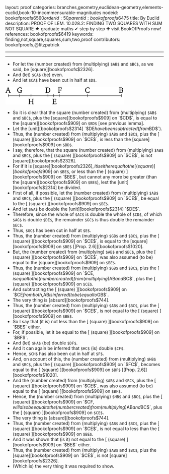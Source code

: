layout: proof
categories: branches,geometry,euclidean-geometry,elements-euclid,book-10-incommensurable-magnitudes
nodeid: bookofproofs$6560
orderid: 50
parentid: bookofproofs$6475
title: By Euclid
description: PROOF OF LEM. 10.028.2: FINDING TWO SQUARES WITH SUM NOT SQUARE &#9733; graduate maths &#10004; step by step &#10010; visit BookOfProofs now!
references: bookofproofs$6419
keywords: finding,not,square,squares,sum,two,proof
contributors: bookofproofs,@fitzpatrick

---


---



* For let the (number created) from (multiplying) `$AB$` and `$BC$`, as we said, be [square][bookofproofs$2326].
* And (let) `$CA$` (be) even.
* And let `$CA$` have been cut in half at `$D$`.

![fig028be](https://github.com/bookofproofs/bookofproofs.github.io/blob/main/_sources/_assets/images/euclid/Book10/fig028be.png?raw=true)

* So it is clear that the square (number created) from (multiplying) `$AB$` and `$BC$`, plus the [square][bookofproofs$909] on `$CD$`, is equal to the [square][bookofproofs$909] on `$BD$` [see previous lemma].
* Let the [unit][bookofproofs$2314] `$DE$` have been subtracted (from `$BD$`).
* Thus, the (number created) from (multiplying) `$AB$` and `$BC$`, plus the [ (square) ][bookofproofs$909] on `$CE$`, is less than the [square][bookofproofs$909] on `$BD$`.
* I say, therefore, that the square (number created) from (multiplying) `$AB$` and `$BC$`, plus the [ (square) ][bookofproofs$909] on `$CE$`, is not [square][bookofproofs$2326].
* For if it is [square][bookofproofs$2326], it is either equal to the [ (square) ][bookofproofs$909] on `$BE$`, or less than the [ (square) ][bookofproofs$909] on `$BE$`, but cannot any more be greater (than the [square][bookofproofs$909] on `$BE$`), lest the [unit][bookofproofs$2314] be divided.
* First of all, if possible, let the (number created) from (multiplying) `$AB$` and `$BC$`, plus the [ (square) ][bookofproofs$909] on `$CE$`, be equal to the [ (square) ][bookofproofs$909] on `$BE$`.
* And let `$GA$` be double the [unit][bookofproofs$2314] `$DE$`.
* Therefore, since the whole of `$AC$` is double the whole of `$CD$`, of which `$AG$` is double `$DE$`, the remainder `$GC$` is thus double the remainder `$EC$`.
* Thus, `$GC$` has been cut in half at `$E$`.
* Thus, the (number created) from (multiplying) `$GB$` and `$BC$`, plus the [ (square) ][bookofproofs$909] on `$CE$`, is equal to the [square][bookofproofs$909] on `$BE$` [[Prop. 2.6]][bookofproofs$1020].
* But, the (number created) from (multiplying) `$AB$` and `$BC$`, plus the [ (square) ][bookofproofs$909] on `$CE$`, was also assumed (to be) equal to the [square][bookofproofs$909] on `$BE$`.
* Thus, the (number created) from (multiplying) `$GB$` and `$BC$`, plus the [ (square) ][bookofproofs$909] on `$CE$`, is equal to the (number created) from (multiplying) `$AB$` and `$BC$`, plus the [ (square) ][bookofproofs$909] on `$CE$`.
* And subtracting the [ (square) ][bookofproofs$909] on `$CE$` from both, `$AB$` is inferred (to be) equal to `$GB$`.
* The very thing is [absurd][bookofproofs$744].
* Thus, the (number created) from (multiplying) `$AB$` and `$BC$`, plus the [ (square) ][bookofproofs$909] on `$CE$`, is not equal to the [ (square) ][bookofproofs$909] on `$BE$`.
* So I say that (it is) not less than the [ (square) ][bookofproofs$909] on `$BE$` either.
* For, if possible, let it be equal to the [ (square) ][bookofproofs$909] on `$BF$`.
* And (let) `$HA$` (be) double `$DF$`.
* And it can again be inferred that `$HC$` (is) double `$CF$`.
* Hence, `$CH$` has also been cut in half at `$F$`.
* And, on account of this, the (number created) from (multiplying) `$HB$` and `$BC$`, plus the [ (square) ][bookofproofs$909] on `$FC$`, becomes equal to the [ (square) ][bookofproofs$909] on `$BF$` [[Prop. 2.6]][bookofproofs$1020].
* And the (number created) from (multiplying) `$AB$` and `$BC$`, plus the [ (square) ][bookofproofs$909] on `$CE$`, was also assumed (to be) equal to the [ (square) ][bookofproofs$909] on `$BF$`.
* Hence, the (number created) from (multiplying) `$HB$` and `$BC$`, plus the [ (square) ][bookofproofs$909] on `$CF$`, will also be equal to the (number created) from (multiplying) `$AB$` and `$BC$`, plus the [ (square) ][bookofproofs$909] on `$CE$`.
* The very thing is [absurd][bookofproofs$744].
* Thus, the (number created) from (multiplying) `$AB$` and `$BC$`, plus the [ (square) ][bookofproofs$909] on `$CE$`, is not equal to less than the [ (square) ][bookofproofs$909] on `$BE$`.
* And it was shown that (is it) not equal to the [ (square) ][bookofproofs$909] on `$BE$` either.
* Thus, the (number created) from (multiplying) `$AB$` and `$BC$`, plus the [square][bookofproofs$909] on `$CE$`, is not [square][bookofproofs$2326].
* (Which is) the very thing it was required to show.

